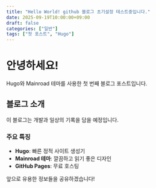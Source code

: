 ```yaml
---
title: "Hello World! github 블로그 초기설정 테스트중입니다."
date: 2025-09-19T10:00:00+09:00
draft: false
categories: ["일반"]
tags: ["첫 포스트", "Hugo"]
---
```


# 안녕하세요!

Hugo와 Mainroad 테마를 사용한 첫 번째 블로그 포스트입니다.

## 블로그 소개

이 블로그는 개발과 일상의 기록을 담을 예정입니다.

### 주요 특징

- **Hugo**: 빠른 정적 사이트 생성기
- **Mainroad 테마**: 깔끔하고 읽기 좋은 디자인
- **GitHub Pages**: 무료 호스팅

앞으로 유용한 정보들을 공유하겠습니다!